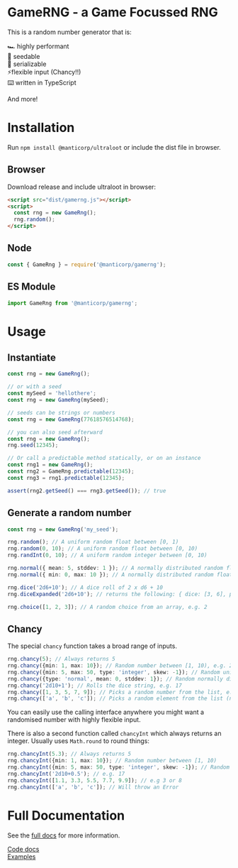 # GameRNG - a Game Focussed RNG

This is a random number generator that is:

🏎️ highly performant  
🌱 seedable  
📅 serializable  
⚡flexible input (Chancy!!)  
⌨️ written in TypeScript

And more!

# Installation

Run ```npm install @manticorp/ultraloot``` or include the dist file in browser.

## Browser

Download release and include ultraloot in browser:

```html
<script src="dist/gamerng.js"></script>
<script>
  const rng = new GameRng();
  rng.random();
</script>
```

## Node

```ts
const { GameRng } = require('@manticorp/gamerng');
```

## ES Module

```ts
import GameRng from '@manticorp/gamerng';
```

# Usage

## Instantiate

```ts
const rng = new GameRng();

// or with a seed
const mySeed = 'hellothere';
const rng = new GameRng(mySeed);

// seeds can be strings or numbers
const rng = new GameRng(77618576514768);

// you can also seed afterward
const rng = new GameRng();
rng.seed(12345);

// Or call a predictable method statically, or on an instance
const rng1 = new GameRng();
const rng2 = GameRng.predictable(12345);
const rng3 = rng1.predictable(12345);

assert(rng2.getSeed() === rng3.getSeed()); // true
```

## Generate a random number

```ts
const rng = new GameRng('my_seed');

rng.random(); // A uniform random float between [0, 1)
rng.random(0, 10); // A uniform random float between [0, 10)
rng.randInt(0, 10); // A uniform random integer between [0, 10)

rng.normal({ mean: 5, stddev: 1 }); // A normally distributed random float with a mean of 5 and a standard deviation of 1
rng.normal({ min: 0, max: 10 }); // A normally distributed random float with a minimum value of 0 and a maximum value of 10

rng.dice('2d6+10'); // A dice roll of 2 x d6 + 10
rng.diceExpanded('2d6+10'); // returns the following: { dice: [3, 6], plus: 10, total: 19 }

rng.choice([1, 2, 3]); // A random choice from an array, e.g. 2
```

## Chancy

The special ```chancy``` function takes a broad range of inputs.

```ts
rng.chancy(5); // Always returns 5
rng.chancy({min: 1, max: 10}); // Random number between [1, 10), e.g. 2.71828
rng.chancy({min: 5, max: 50, type: 'integer', skew: -1}); // Random uniform integer between [5, 50] with a skew to the left / lower numbers, e.g. 10
rng.chancy({type: 'normal', mean: 0, stddev: 1}); // Random normally distributed integer around 0 with a stddev of 1
rng.chancy('2d10+1'); // Rolls the dice string, e.g. 17
rng.chancy([1, 3, 5, 7, 9]); // Picks a random number from the list, e.g. 5
rng.chancy(['a', 'b', 'c']); // Picks a random element from the list (note: this is the only way chancy will not return a number...), e.g. 'a'
```

You can easily use the calling interface anywhere you might want a randomised number with highly flexible input.

There is also a second function called ```chancyInt``` which always returns an integer. Usually uses ```Math.round``` to round things:

```ts
rng.chancyInt(5.3); // Always returns 5
rng.chancyInt({min: 1, max: 10}); // Random number between [1, 10)
rng.chancyInt({min: 5, max: 50, type: 'integer', skew: -1}); // Random uniform integer between [5, 50] with a skew to the left / lower numbers
rng.chancyInt('2d10+0.5'); // e.g. 17
rng.chancyInt([1.1, 3.3, 5.5, 7.7, 9.9]); // e.g 3 or 8
rng.chancyInt(['a', 'b', 'c']); // Will throw an Error
```

# Full Documentation

See the [full docs](https://manticorp.github.io/gamerng) for more information.

[Code docs](https://manticorp.github.io/gamerng/code)    
[Examples](https://manticorp.github.io/gamerng/examples)
